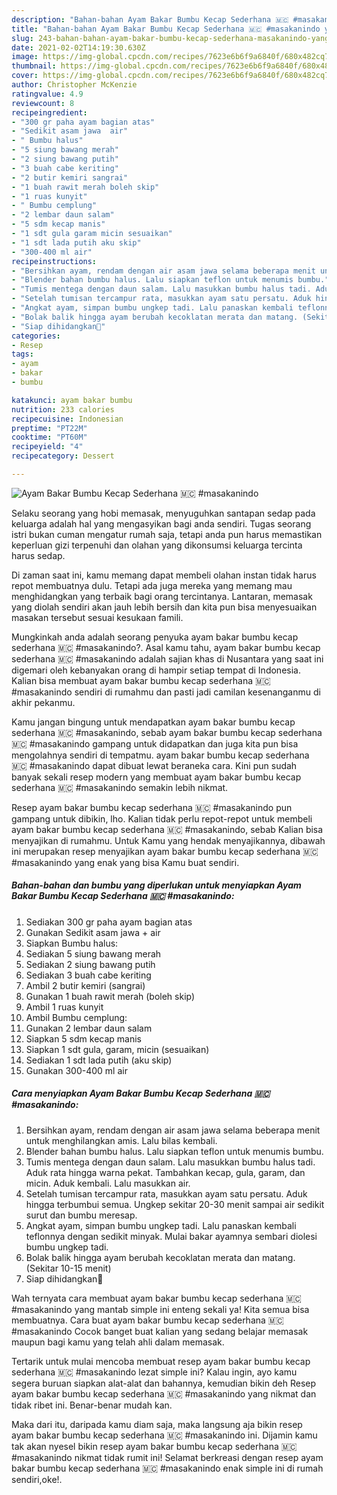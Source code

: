 ```yaml
---
description: "Bahan-bahan Ayam Bakar Bumbu Kecap Sederhana 🇲🇨 #masakanindo yang lezat Untuk Jualan"
title: "Bahan-bahan Ayam Bakar Bumbu Kecap Sederhana 🇲🇨 #masakanindo yang lezat Untuk Jualan"
slug: 243-bahan-bahan-ayam-bakar-bumbu-kecap-sederhana-masakanindo-yang-lezat-untuk-jualan
date: 2021-02-02T14:19:30.630Z
image: https://img-global.cpcdn.com/recipes/7623e6b6f9a6840f/680x482cq70/ayam-bakar-bumbu-kecap-sederhana-🇲🇨-masakanindo-foto-resep-utama.jpg
thumbnail: https://img-global.cpcdn.com/recipes/7623e6b6f9a6840f/680x482cq70/ayam-bakar-bumbu-kecap-sederhana-🇲🇨-masakanindo-foto-resep-utama.jpg
cover: https://img-global.cpcdn.com/recipes/7623e6b6f9a6840f/680x482cq70/ayam-bakar-bumbu-kecap-sederhana-🇲🇨-masakanindo-foto-resep-utama.jpg
author: Christopher McKenzie
ratingvalue: 4.9
reviewcount: 8
recipeingredient:
- "300 gr paha ayam bagian atas"
- "Sedikit asam jawa  air"
- " Bumbu halus"
- "5 siung bawang merah"
- "2 siung bawang putih"
- "3 buah cabe keriting"
- "2 butir kemiri sangrai"
- "1 buah rawit merah boleh skip"
- "1 ruas kunyit"
- " Bumbu cemplung"
- "2 lembar daun salam"
- "5 sdm kecap manis"
- "1 sdt gula garam micin sesuaikan"
- "1 sdt lada putih aku skip"
- "300-400 ml air"
recipeinstructions:
- "Bersihkan ayam, rendam dengan air asam jawa selama beberapa menit untuk menghilangkan amis. Lalu bilas kembali."
- "Blender bahan bumbu halus. Lalu siapkan teflon untuk menumis bumbu."
- "Tumis mentega dengan daun salam. Lalu masukkan bumbu halus tadi. Aduk rata hingga warna pekat. Tambahkan kecap, gula, garam, dan micin. Aduk kembali. Lalu masukkan air."
- "Setelah tumisan tercampur rata, masukkan ayam satu persatu. Aduk hingga terbumbui semua. Ungkep sekitar 20-30 menit sampai air sedikit surut dan bumbu meresap."
- "Angkat ayam, simpan bumbu ungkep tadi. Lalu panaskan kembali teflonnya dengan sedikit minyak. Mulai bakar ayamnya sembari diolesi bumbu ungkep tadi."
- "Bolak balik hingga ayam berubah kecoklatan merata dan matang. (Sekitar 10-15 menit)"
- "Siap dihidangkan🥰"
categories:
- Resep
tags:
- ayam
- bakar
- bumbu

katakunci: ayam bakar bumbu 
nutrition: 233 calories
recipecuisine: Indonesian
preptime: "PT22M"
cooktime: "PT60M"
recipeyield: "4"
recipecategory: Dessert

---
```



![Ayam Bakar Bumbu Kecap Sederhana 🇲🇨 #masakanindo](https://img-global.cpcdn.com/recipes/7623e6b6f9a6840f/680x482cq70/ayam-bakar-bumbu-kecap-sederhana-🇲🇨-masakanindo-foto-resep-utama.jpg)

Selaku seorang yang hobi memasak, menyuguhkan santapan sedap pada keluarga adalah hal yang mengasyikan bagi anda sendiri. Tugas seorang istri bukan cuman mengatur rumah saja, tetapi anda pun harus memastikan keperluan gizi terpenuhi dan olahan yang dikonsumsi keluarga tercinta harus sedap.

Di zaman  saat ini, kamu memang dapat membeli olahan instan tidak harus repot membuatnya dulu. Tetapi ada juga mereka yang memang mau menghidangkan yang terbaik bagi orang tercintanya. Lantaran, memasak yang diolah sendiri akan jauh lebih bersih dan kita pun bisa menyesuaikan masakan tersebut sesuai kesukaan famili. 



Mungkinkah anda adalah seorang penyuka ayam bakar bumbu kecap sederhana 🇲🇨 #masakanindo?. Asal kamu tahu, ayam bakar bumbu kecap sederhana 🇲🇨 #masakanindo adalah sajian khas di Nusantara yang saat ini digemari oleh kebanyakan orang di hampir setiap tempat di Indonesia. Kalian bisa membuat ayam bakar bumbu kecap sederhana 🇲🇨 #masakanindo sendiri di rumahmu dan pasti jadi camilan kesenanganmu di akhir pekanmu.

Kamu jangan bingung untuk mendapatkan ayam bakar bumbu kecap sederhana 🇲🇨 #masakanindo, sebab ayam bakar bumbu kecap sederhana 🇲🇨 #masakanindo gampang untuk didapatkan dan juga kita pun bisa mengolahnya sendiri di tempatmu. ayam bakar bumbu kecap sederhana 🇲🇨 #masakanindo dapat dibuat lewat beraneka cara. Kini pun sudah banyak sekali resep modern yang membuat ayam bakar bumbu kecap sederhana 🇲🇨 #masakanindo semakin lebih nikmat.

Resep ayam bakar bumbu kecap sederhana 🇲🇨 #masakanindo pun gampang untuk dibikin, lho. Kalian tidak perlu repot-repot untuk membeli ayam bakar bumbu kecap sederhana 🇲🇨 #masakanindo, sebab Kalian bisa menyajikan di rumahmu. Untuk Kamu yang hendak menyajikannya, dibawah ini merupakan resep menyajikan ayam bakar bumbu kecap sederhana 🇲🇨 #masakanindo yang enak yang bisa Kamu buat sendiri.

<!--inarticleads1-->

##### Bahan-bahan dan bumbu yang diperlukan untuk menyiapkan Ayam Bakar Bumbu Kecap Sederhana 🇲🇨 #masakanindo:

1. Sediakan 300 gr paha ayam bagian atas
1. Gunakan Sedikit asam jawa + air
1. Siapkan  Bumbu halus:
1. Sediakan 5 siung bawang merah
1. Sediakan 2 siung bawang putih
1. Sediakan 3 buah cabe keriting
1. Ambil 2 butir kemiri (sangrai)
1. Gunakan 1 buah rawit merah (boleh skip)
1. Ambil 1 ruas kunyit
1. Ambil  Bumbu cemplung:
1. Gunakan 2 lembar daun salam
1. Siapkan 5 sdm kecap manis
1. Siapkan 1 sdt gula, garam, micin (sesuaikan)
1. Sediakan 1 sdt lada putih (aku skip)
1. Gunakan 300-400 ml air




<!--inarticleads2-->

##### Cara menyiapkan Ayam Bakar Bumbu Kecap Sederhana 🇲🇨 #masakanindo:

1. Bersihkan ayam, rendam dengan air asam jawa selama beberapa menit untuk menghilangkan amis. Lalu bilas kembali.
1. Blender bahan bumbu halus. Lalu siapkan teflon untuk menumis bumbu.
1. Tumis mentega dengan daun salam. Lalu masukkan bumbu halus tadi. Aduk rata hingga warna pekat. Tambahkan kecap, gula, garam, dan micin. Aduk kembali. Lalu masukkan air.
1. Setelah tumisan tercampur rata, masukkan ayam satu persatu. Aduk hingga terbumbui semua. Ungkep sekitar 20-30 menit sampai air sedikit surut dan bumbu meresap.
1. Angkat ayam, simpan bumbu ungkep tadi. Lalu panaskan kembali teflonnya dengan sedikit minyak. Mulai bakar ayamnya sembari diolesi bumbu ungkep tadi.
1. Bolak balik hingga ayam berubah kecoklatan merata dan matang. (Sekitar 10-15 menit)
1. Siap dihidangkan🥰




Wah ternyata cara membuat ayam bakar bumbu kecap sederhana 🇲🇨 #masakanindo yang mantab simple ini enteng sekali ya! Kita semua bisa membuatnya. Cara buat ayam bakar bumbu kecap sederhana 🇲🇨 #masakanindo Cocok banget buat kalian yang sedang belajar memasak maupun bagi kamu yang telah ahli dalam memasak.

Tertarik untuk mulai mencoba membuat resep ayam bakar bumbu kecap sederhana 🇲🇨 #masakanindo lezat simple ini? Kalau ingin, ayo kamu segera buruan siapkan alat-alat dan bahannya, kemudian bikin deh Resep ayam bakar bumbu kecap sederhana 🇲🇨 #masakanindo yang nikmat dan tidak ribet ini. Benar-benar mudah kan. 

Maka dari itu, daripada kamu diam saja, maka langsung aja bikin resep ayam bakar bumbu kecap sederhana 🇲🇨 #masakanindo ini. Dijamin kamu tak akan nyesel bikin resep ayam bakar bumbu kecap sederhana 🇲🇨 #masakanindo nikmat tidak rumit ini! Selamat berkreasi dengan resep ayam bakar bumbu kecap sederhana 🇲🇨 #masakanindo enak simple ini di rumah sendiri,oke!.

